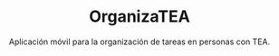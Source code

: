 ---
id: 7
lang: es
order: 7
type: Público
github: https://github.com/LeonelFiomelo/organiza-tea.git
platform: Mobile
title: OrganizaTEA
subtitle: Aplicación móvil para la organización de tareas en personas con TEA.
description: Aplicación móvil desarrollada para asistir a personas con Trastorno del Espectro Autista (TEA) en la organización de sus actividades diarias. Proporciona una representación visual del tiempo y de los pasos de cada tarea, mejorando la comprensión del entorno y favoreciendo la autonomía mediante una experiencia inclusiva y accesible.
skills:
    - React Native
    - Expo Go
    - React Native Styles
    - Firestore
    - Firebase Authentication
images:
    - /organizatea/1.jpeg
    - /organizatea/2.jpeg
    - /organizatea/3.jpeg
    - /organizatea/4.jpeg
    - /organizatea/5.jpeg
    - /organizatea/6.jpeg
    - /organizatea/7.jpeg
mockups:
    - /mockups/organizatea/organizatea-1.png
    - /mockups/organizatea/organizatea-2.png
---